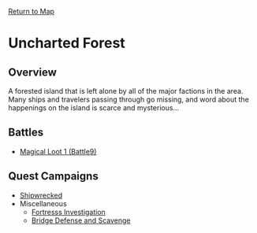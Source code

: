 [Return to Map](https://barry4356.pythonanywhere.com/aof_interactive_map?showQuests=on)

# Uncharted Forest

## Overview
A forested island that is left alone by all of the major factions in the area. Many ships and travelers passing through go missing, and word about the happenings on the island is scarce and mysterious...

## Battles
* [Magical Loot 1 (Battle9)](MagicalLoot1.md#overview)

## Quest Campaigns

* [Shipwrecked](Shipwrecked.md#shipwrecked-campaign)
* Miscellaneous
    * [Fortresss Investigation](FortressInvestigation.md#overview)
    * [Bridge Defense and Scavenge](BridgeDefenseAndScavenge.md#overview)
